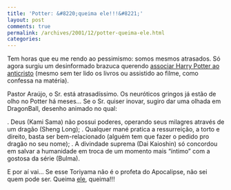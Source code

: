 ```yaml
---
title: 'Potter: &#8220;queima ele!!!&#8221;'
layout: post
comments: true
permalink: /archives/2001/12/potter-queima-ele.html
categories:
---
```

Tem horas que eu me rendo ao pessimismo: somos mesmos atrasados. Só agora surgiu um desinformado brazuca querendo [associar Harry Potter ao anticristo][1] (mesmo sem ter lido os livros ou assistido ao filme, como confessa na matéria).

Pastor Araújo, o Sr. está atrasadíssimo. Os neuróticos gringos já estão de olho no Potter há meses&#8230; Se o Sr. quiser inovar, sugiro dar uma olhada em DragonBall, desenho animado no qual:

. Deus (Kami Sama) não possui poderes, operando seus milagres através de um dragão (Sheng Long);
. Qualquer mané pratica a ressurreição, a torto e direito, basta ser bem-relacionado (alguém tem que fazer o pedido pro dragão no seu nome);
. A divindade suprema (Dai Kaioshin) só concordou em salvar a humanidade em troca de um momento mais &#8220;íntimo&#8221; com a gostosa da série (Bulma).

E por aí vai&#8230; Se esse Toriyama não é o profeta do Apocalipse, não sei quem pode ser. Queima [ele][2], queima!!!

 [1]: http://www.yohanan.com.br/art_potter.htm
 [2]: http://pt.wikipedia.org/wiki/Son_Goku